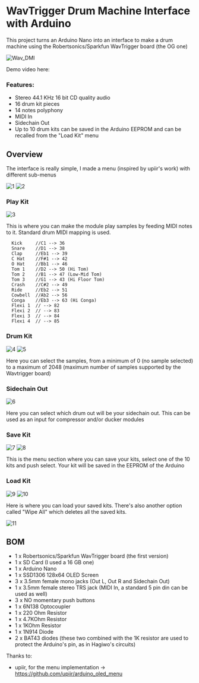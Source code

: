 # WavTrigger Drum Machine Interface with Arduino
This project turns an Arduino Nano into an interface to make a drum machine using the Robertsonics/Sparkfun WavTrigger board (the OG one)

![Wav_DMI](https://github.com/mexbeb/wavtrigger-dmi/assets/74735686/cac4b671-b62f-4e09-94f0-0c97a3f3e7d3)

Demo video here: 

### Features:
- Stereo 44.1 KHz 16 bit CD quality audio
- 16 drum kit pieces
- 14 notes polyphony
- MIDI In 
- Sidechain Out
- Up to 10 drum kits can be saved in the Arduino EEPROM and can be recalled from the "Load Kit" menu

## Overview

The interface is really simple, I made a menu (inspired by upiir's work) with different sub-menus

![1](https://github.com/mexbeb/wavtrigger-dmi/assets/74735686/43dc5a1d-29b4-4484-9105-4034e073bfdb)
![2](https://github.com/mexbeb/wavtrigger-dmi/assets/74735686/c74dcdf4-4c33-4803-93ab-7647fb2b753b)

### **Play Kit**

![3](https://github.com/mexbeb/wavtrigger-dmi/assets/74735686/211c1f20-2ee7-469a-95f4-d464966da3e1)

This is where you can make the module play samples by feeding MIDI notes to it.
Standard drum MIDI mapping is used.
```
  Kick     //C1 --> 36
  Snare    //D1 --> 38
  Clap     //Eb1 --> 39
  C Hat    //F#1 --> 42
  O Hat    //Bb1 --> 46
  Tom 1    //D2 --> 50 (Hi Tom)
  Tom 2    //B1 --> 47 (Low-Mid Tom)
  Tom 3    //G1 --> 43 (Hi Floor Tom)
  Crash    //C#2 --> 49
  Ride     //Eb2 --> 51
  Cowbell  //Ab2 --> 56
  Conga    //Eb3 --> 63 (Hi Conga)
  Flexi 1  // --> 82
  Flexi 2  // --> 83
  Flexi 3  // --> 84
  Flexi 4  // --> 85
```
### **Drum Kit**

![4](https://github.com/mexbeb/wavtrigger-dmi/assets/74735686/d753f4b5-28df-4fa0-8e70-22c4514fe39a)
![5](https://github.com/mexbeb/wavtrigger-dmi/assets/74735686/4ce879d4-5eed-4c3f-b5bd-bb6de4e7ca45)

Here you can select the samples, from a minimum of 0 (no sample selected) to a maximum of 2048 (maximum number of samples supported by the Wavtrigger board)

### **Sidechain Out**

![6](https://github.com/mexbeb/wavtrigger-dmi/assets/74735686/d6c77858-7176-4d1b-9b8b-afe3b40737fa)

Here you can select which drum out will be your sidechain out. This can be used as an input for compressor and/or ducker modules

### **Save Kit**

![7](https://github.com/mexbeb/wavtrigger-dmi/assets/74735686/f2504d5f-56a5-48ab-8df2-efe1168cc384)
![8](https://github.com/mexbeb/wavtrigger-dmi/assets/74735686/a169c9ef-ccc4-4dcc-933e-16dc2672d88f)

This is the menu section where you can save your kits, select one of the 10 kits and push select. Your kit will be saved in the EEPROM of the Arduino

### **Load Kit**
 
![9](https://github.com/mexbeb/wavtrigger-dmi/assets/74735686/8644990a-e175-4908-9676-31b1f709280a)
![10](https://github.com/mexbeb/wavtrigger-dmi/assets/74735686/2d407977-800d-4293-afcc-8d6d880246ac)


Here is where you can load your saved kits.
There's also another option called "Wipe All" which deletes all the saved kits.

![11](https://github.com/mexbeb/wavtrigger-dmi/assets/74735686/5bd9f84c-5cba-49f1-8aa5-cae1ae6f8d1e)

## BOM
- 1 x Robertsonics/Sparkfun WavTrigger board (the first version)
- 1 x SD Card (I used a 16 GB one)
- 1 x Arduino Nano
- 1 x SSD1306 128x64 OLED Screen
- 3 x 3.5mm female mono jacks (Out L, Out R and Sidechain Out)
- 1 x 3.5mm female stereo TRS jack (MIDI In, a standard 5 pin din can be used as well)
- 3 x NO momentary push buttons
- 1 x 6N138 Optocoupler
- 1 x 220 Ohm Resistor
- 1 x 4.7KOhm Resistor
- 1 x 1KOhm Resistor
- 1 x 1N914 Diode
- 2 x BAT43 diodes (these two combined with the 1K resistor are used to protect the Arduino's pin, as in Hagiwo's circuits)

Thanks to:

- upiir, for the menu implementation -> https://github.com/upiir/arduino_oled_menu
